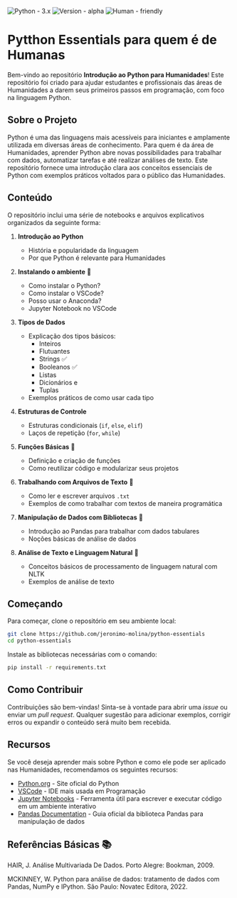 ![Python - 3.x](https://img.shields.io/badge/Python-3.x-green?style=for-the-badge&logo=python&logoColor=green)
![Version - alpha](https://img.shields.io/badge/Version-alpha-purple?style=for-the-badge&logo=github&logoColor=white)
![Human - friendly](https://img.shields.io/badge/Human-friendly-yellow?style=for-the-badge)

# Pytthon Essentials para quem é de Humanas

Bem-vindo ao repositório **Introdução ao Python para Humanidades**! Este repositório foi criado para ajudar estudantes e profissionais das áreas de Humanidades a darem seus primeiros passos em programação, com foco na linguagem Python.

## Sobre o Projeto

Python é uma das linguagens mais acessíveis para iniciantes e amplamente utilizada em diversas áreas de conhecimento. Para quem é da área de Humanidades, aprender Python abre novas possibilidades para trabalhar com dados, automatizar tarefas e até realizar análises de texto. Este repositório fornece uma introdução clara aos conceitos essenciais de Python com exemplos práticos voltados para o público das Humanidades.

## Conteúdo

O repositório inclui uma série de notebooks e arquivos explicativos organizados da seguinte forma:

1. **Introdução ao Python** 
   - História e popularidade da linguagem
   - Por que Python é relevante para Humanidades
  
2. **Instalando o ambiente** 🚧
   - Como instalar o Python?
   - Como instalar o VSCode?
   - Posso usar o Anaconda?
   - Jupyter Notebook no VSCode
     
3. **Tipos de Dados**  
   - Explicação dos tipos básicos:
     - Inteiros
     - Flutuantes
     - Strings ✅
     - Booleanos ✅
     - Listas
     - Dicionários e
     - Tuplas
   - Exemplos práticos de como usar cada tipo

3. **Estruturas de Controle**  
   - Estruturas condicionais (`if`, `else`, `elif`)
   - Laços de repetição (`for`, `while`)

4. **Funções Básicas**  🚧
   - Definição e criação de funções
   - Como reutilizar código e modularizar seus projetos

5. **Trabalhando com Arquivos de Texto**  🚧
   - Como ler e escrever arquivos `.txt`
   - Exemplos de como trabalhar com textos de maneira programática

6. **Manipulação de Dados com Bibliotecas**  🚧
   - Introdução ao Pandas para trabalhar com dados tabulares
   - Noções básicas de análise de dados

7. **Análise de Texto e Linguagem Natural**  🚧
   - Conceitos básicos de processamento de linguagem natural com NLTK
   - Exemplos de análise de texto

## Começando

Para começar, clone o repositório em seu ambiente local:

```bash
git clone https://github.com/jeronimo-molina/python-essentials
cd python-essentials
```

Instale as bibliotecas necessárias com o comando:

```bash
pip install -r requirements.txt
```

## Como Contribuir

Contribuições são bem-vindas! Sinta-se à vontade para abrir uma *issue* ou enviar um *pull request*. Qualquer sugestão para adicionar exemplos, corrigir erros ou expandir o conteúdo será muito bem recebida.

## Recursos

Se você deseja aprender mais sobre Python e como ele pode ser aplicado nas Humanidades, recomendamos os seguintes recursos:

- [Python.org](https://www.python.org/) - Site oficial do Python
- [VSCode](https://code.visualstudio.com/download) - IDE mais usada em Programação
- [Jupyter Notebooks](https://jupyter.org/) - Ferramenta útil para escrever e executar código em um ambiente interativo
- [Pandas Documentation](https://pandas.pydata.org/pandas-docs/stable/) - Guia oficial da biblioteca Pandas para manipulação de dados

## Referências Básicas 📚

HAIR, J. Análise Multivariada De Dados. Porto Alegre: Bookman, 2009.

MCKINNEY, W. Python para análise de dados: tratamento de dados com Pandas, NumPy e IPython. São Paulo: Novatec Editora, 2022. 
